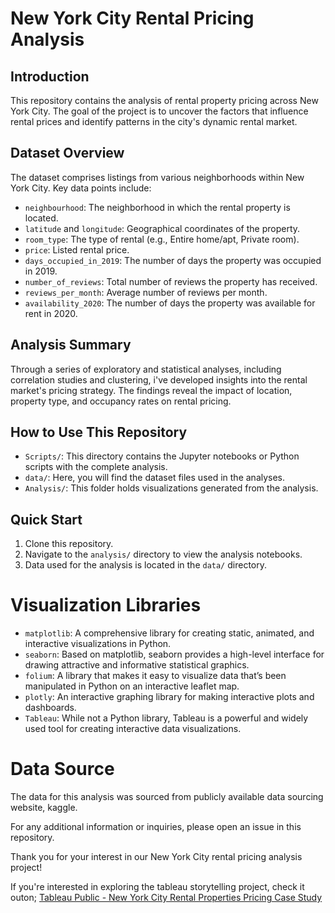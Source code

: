# New York City Rental Pricing Analysis

## Introduction
This repository contains the analysis of rental property pricing across New York City. 
The goal of the project is to uncover the factors that influence rental prices and identify patterns in the city's dynamic rental market.

## Dataset Overview
The dataset comprises listings from various neighborhoods within New York City. Key data points include:

- `neighbourhood`: The neighborhood in which the rental property is located.
- `latitude` and `longitude`: Geographical coordinates of the property.
- `room_type`: The type of rental (e.g., Entire home/apt, Private room).
- `price`: Listed rental price.
- `days_occupied_in_2019`: The number of days the property was occupied in 2019.
- `number_of_reviews`: Total number of reviews the property has received.
- `reviews_per_month`: Average number of reviews per month.
- `availability_2020`: The number of days the property was available for rent in 2020.

## Analysis Summary
Through a series of exploratory and statistical analyses, including correlation studies and clustering, 
i've developed insights into the rental market's pricing strategy. The findings reveal the impact of location, property type, and occupancy rates on rental pricing.

## How to Use This Repository
- `Scripts/`: This directory contains the Jupyter notebooks or Python scripts with the complete analysis.
- `data/`: Here, you will find the dataset files used in the analyses.
- `Analysis/`: This folder holds visualizations generated from the analysis.

## Quick Start
1. Clone this repository.
2. Navigate to the `analysis/` directory to view the analysis notebooks.
3. Data used for the analysis is located in the `data/` directory.


# Visualization Libraries
- `matplotlib`: A comprehensive library for creating static, animated, and interactive visualizations in Python.
- `seaborn`: Based on matplotlib, seaborn provides a high-level interface for drawing attractive and informative statistical graphics.
- `folium`: A library that makes it easy to visualize data that’s been manipulated in Python on an interactive leaflet map.
- `plotly`: An interactive graphing library for making interactive plots and dashboards.
- `Tableau`: While not a Python library, Tableau is a powerful and widely used tool for creating interactive data visualizations.

# Data Source
The data for this analysis was sourced from publicly available data sourcing website, kaggle.


For any additional information or inquiries, please open an issue in this repository.

Thank you for your interest in our New York City rental pricing analysis project!

If you're interested in exploring the tableau storytelling project, check it outon;
<a href="https://public.tableau.com/app/profile/nonso.ezeoma/viz/NewYorkCityRentalPropertiesPricingCaseStudy/Final?publish=yes">Tableau Public - New York City Rental Properties Pricing Case Study</a>







